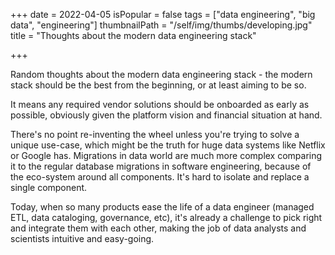 +++
date = 2022-04-05
isPopular = false
tags = ["data engineering", "big data", "engineering"]
thumbnailPath = "/self/img/thumbs/developing.jpg"
title = "Thoughts about the modern data engineering stack"

+++

Random thoughts about the modern data engineering stack - the modern stack should be the best from the beginning,
or at least aiming to be so.

It means any required vendor solutions should be onboarded as early as possible,
obviously given the platform vision and financial situation at hand.

There's no point re-inventing the wheel unless you're trying to solve a unique use-case,
which might be the truth for huge data systems like Netflix or Google has.
Migrations in data world are much more complex comparing it to the regular database migrations in software engineering,
because of the eco-system around all components.
It's hard to isolate and replace a single component.

Today, when so many products ease the life of a data engineer (managed ETL, data cataloging, governance, etc),
it's already a challenge to pick right and integrate them with each other,
making the job of data analysts and scientists intuitive and easy-going.
